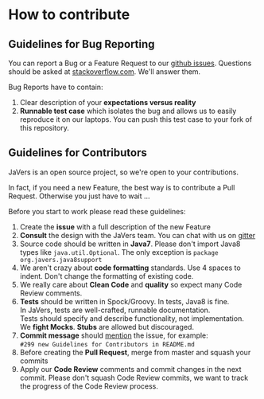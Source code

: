 # How to contribute

## Guidelines for Bug Reporting
You can report a Bug or a Feature Request to our [github issues](http://github.com/javers/javers/issues/).
Questions should be asked at [stackoverflow.com](http://stackoverflow.com/questions/tagged/javers?sort=newest).
We'll answer them.

Bug Reports have to contain:

1. Clear description of your **expectations versus reality**
1. **Runnable test case** which isolates the bug and allows us to easily reproduce it on our laptops.
   You can push this test case to your fork of this repository. 

## Guidelines for Contributors

JaVers is an open source project, so we're open to your contributions.

In fact, if you need a new Feature,
the best way is to contribute a Pull Request. Otherwise you just have to wait  ...

Before you start to work please read these guidelines:

1. Create the **issue** with a full description of the new Feature
1. **Consult** the design with the JaVers team.
   You can chat with us on [gitter](https://gitter.im/javers/javers)
1. Source code should be written in **Java7**.
   Please don't import Java8 types like `java.util.Optional`.
   The only exception is `package org.javers.java8support`
1. We aren't crazy about **code formatting** standards.
   Use 4 spaces to indent. Don't change the formatting of existing code.
1. We really care about **Clean Code** and **quality** so expect many Code Review comments.
1. **Tests** should be written in Spock/Groovy. In tests, Java8 is fine.<br/>
   In JaVers, tests are well-crafted, runnable documentation.<br/>
   Tests should specify and describe functionality, not implementation. <br/>
   We **fight Mocks**. **Stubs** are allowed but discouraged.
1. **Commit message** should [mention](https://github.com/blog/957-introducing-issue-mentions) the issue,
   for example:<br/>
   `#299 new Guidelines for Contributors in README.md`
1. Before creating the **Pull Request**, merge from master and
   squash your commits
1. Apply our **Code Review** comments and commit changes in the next commit.
Please don't squash Code Review commits, we want to track the progress of the Code Review process.  